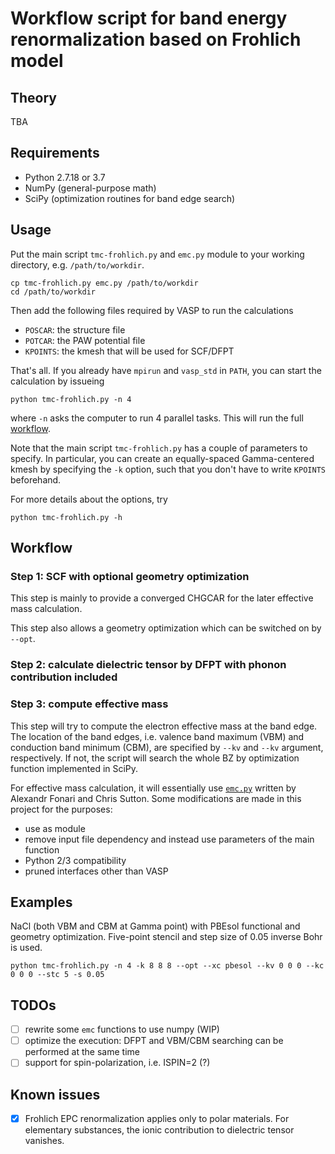 # Workflow script for band energy renormalization based on Frohlich model

## Theory

TBA

## Requirements

- Python 2.7.18 or 3.7
- NumPy (general-purpose math)
- SciPy (optimization routines for band edge search)

## Usage

Put the main script `tmc-frohlich.py` and `emc.py` module to your working directory,
e.g. `/path/to/workdir`.

```shell
cp tmc-frohlich.py emc.py /path/to/workdir
cd /path/to/workdir
```

Then add the following files required by VASP to run the calculations

- `POSCAR`: the structure file
- `POTCAR`: the PAW potential file
- `KPOINTS`: the kmesh that will be used for SCF/DFPT

That's all. If you already have `mpirun` and `vasp_std` in `PATH`,
you can start the calculation by issueing

```shell
python tmc-frohlich.py -n 4
```

where `-n` asks the computer to run 4 parallel tasks. This will run the full [workflow](#Workflow).

Note that the main script `tmc-frohlich.py` has a couple of parameters to specify.
In particular, you can create an equally-spaced Gamma-centered kmesh by
specifying the `-k` option, such that you don't have to write `KPOINTS` beforehand.

For more details about the options, try

```shell
python tmc-frohlich.py -h
```

## Workflow

### Step 1: SCF with optional geometry optimization

This step is mainly to provide a converged CHGCAR for the later effective mass calculation.

This step also allows a geometry optimization which can be switched on by `--opt`.

### Step 2: calculate dielectric tensor by DFPT with phonon contribution included

### Step 3: compute effective mass

This step will try to compute the electron effective mass at the band edge.
The location of the band edges, i.e. valence band maximum (VBM) and conduction band minimum (CBM),
are specified by `--kv` and `--kv` argument, respectively.
If not, the script will search the whole BZ by optimization function implemented in SciPy.

For effective mass calculation, it will essentially use [`emc.py`](https://github.com/afonari/emc)
written by Alexandr Fonari and Chris Sutton.
Some modifications are made in this project for the purposes:

- use as module
- remove input file dependency and instead use parameters of the main function
- Python 2/3 compatibility
- pruned interfaces other than VASP

## Examples

NaCl (both VBM and CBM at Gamma point) with PBEsol functional and geometry optimization.
Five-point stencil and step size of 0.05 inverse Bohr is used.

```shell
python tmc-frohlich.py -n 4 -k 8 8 8 --opt --xc pbesol --kv 0 0 0 --kc 0 0 0 --stc 5 -s 0.05
```

## TODOs

- [ ] rewrite some `emc` functions to use numpy (WIP)
- [ ] optimize the execution: DFPT and VBM/CBM searching can be performed at the same time
- [ ] support for spin-polarization, i.e. ISPIN=2 (?)

## Known issues

- [x] Frohlich EPC renormalization applies only to polar materials. For elementary substances, the ionic contribution to dielectric tensor vanishes.


